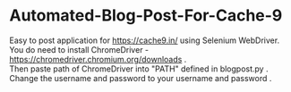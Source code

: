 # Automated-Blog-Post-For-Cache-9

Easy to post application for https://cache9.in/ using Selenium WebDriver.
You do need to install ChromeDriver - https://chromedriver.chromium.org/downloads .  
Then paste path of ChromeDriver into "PATH" defined in blogpost.py .  
Change the username and password to your username and password .  

